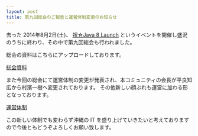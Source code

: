 ```yaml
---
layout: post
title: 第九回総会のご報告と運営体制変更のお知らせ
---
```


去った 2014年8月2日(土)、 [祝☆Java 8 Launch](http://java-kuche.doorkeeper.jp/events/13290) というイベントを開催し盛況のうちに終わり、その中で第九回総会も行われました。

総会の資料はこちらにアップロードしております。

[総会資料](reports.html)

また今回の総会にて運営体制の変更が発表され、本コミュニティの会長が平良知広から村濱一樹へ変更されております。
その他新しい顔ぶれも運営に加わる形となっております。

[運営体制](members.html)

この新しい体制でも変わらず沖縄の IT を盛り上げていきたいと考えておりますので今後ともどうぞよろしくお願い致します。

